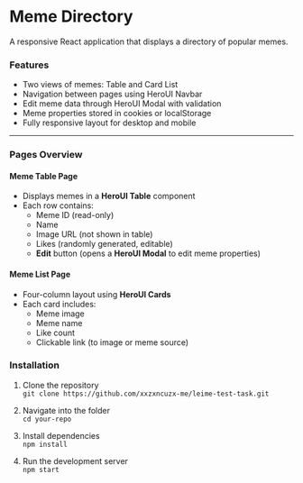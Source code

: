 # Meme Directory

A responsive React application that displays a directory of popular memes.

### Features

- Two views of memes: Table and Card List
- Navigation between pages using HeroUI Navbar
- Edit meme data through HeroUI Modal with validation
- Meme properties stored in cookies or localStorage
- Fully responsive layout for desktop and mobile

---

### Pages Overview

#### Meme Table Page

- Displays memes in a **HeroUI Table** component
- Each row contains:
  - Meme ID (read-only)
  - Name
  - Image URL (not shown in table)
  - Likes (randomly generated, editable)
  - **Edit** button (opens a **HeroUI Modal** to edit meme properties)

#### Meme List Page

- Four-column layout using **HeroUI Cards**
- Each card includes:
  - Meme image
  - Meme name
  - Like count
  - Clickable link (to image or meme source)

### Installation

1. Clone the repository  
   `git clone https://github.com/xxzxncuzx-me/leime-test-task.git`

2. Navigate into the folder  
   `cd your-repo`

3. Install dependencies  
   `npm install`

4. Run the development server  
   `npm start`
